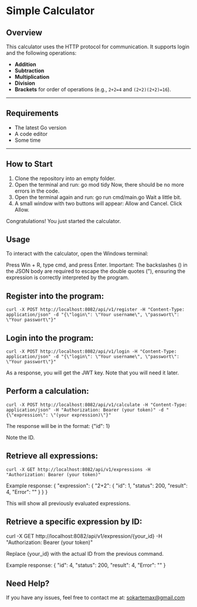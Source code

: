 # Simple Calculator

## Overview
This calculator uses the HTTP protocol for communication. It supports login and the following operations:
- **Addition**
- **Subtraction**
- **Multiplication**
- **Division**
- **Brackets** for order of operations (e.g., `2+2=4` and `(2+2)(2+2)=16`).

---

## Requirements
- The latest Go version
- A code editor
- Some time

---

## How to Start
1. Clone the repository into an empty folder.
2. Open the terminal and run:
    go mod tidy
    Now, there should be no more errors in the code. 
3. Open the terminal again and run:
    go run cmd/main.go
    Wait a little bit.
4. A small window with two buttons will     appear: Allow and Cancel. Click Allow.

Congratulations! You just started the calculator.

## Usage
To interact with the calculator, open the Windows terminal:

Press Win + R, type cmd, and press Enter.
Important: The backslashes (\) in the JSON body are required to escape the double quotes ("), ensuring the expression is correctly interpreted by the program.

## Register into the program:
    curl -X POST http://localhost:8082/api/v1/register -H "Content-Type: application/json" -d "{\"login\": \"Your username\", \"passwort\": \"Your passwort\"}"

## Login into the program:
    curl -X POST http://localhost:8082/api/v1/login -H "Content-Type: application/json" -d "{\"login\": \"Your username\", \"passwort\": \"Your passwort\"}"

As a response, you will get the JWT key. Note that you will need it later.

## Perform a calculation:
    curl -X POST http://localhost:8082/api/v1/calculate -H "Content-Type: application/json" -H "Authorization: Bearer (your token)" -d "{\"expression\": \"(your expression)\"}"
The response will be in the format:
    {"id": 1}

Note the ID.

## Retrieve all expressions:
    curl -X GET http://localhost:8082/api/v1/expressions -H "Authorization: Bearer (your token)"

Example response:
    {
        "expression": {
            "2+2": {
                "id": 1,
                "status": 200,
                "result": 4,
                "Error": ""
            }
        }
    }

This will show all previously evaluated expressions.

## Retrieve a specific expression by ID:

curl -X GET http://localhost:8082/api/v1/expression/{your_id} -H "Authorization: Bearer (your token)"

Replace {your_id} with the actual ID from the previous command.

Example response:
    {
        "id": 4,
        "status": 200,
        "result": 4,
        "Error": ""
    }

## Need Help?
If you have any issues, feel free to contact me at: sokartemax@gmail.com